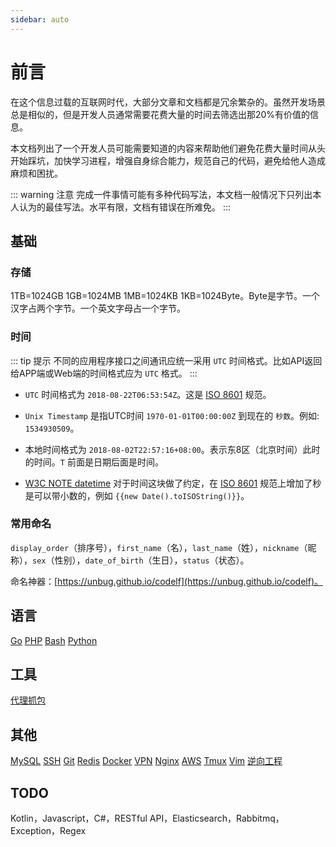 ```yaml
---
sidebar: auto
---
```


# 前言

在这个信息过载的互联网时代，大部分文章和文档都是冗余繁杂的。虽然开发场景总是相似的，但是开发人员通常需要花费大量的时间去筛选出那20%有价值的信息。

本文档列出了一个开发人员可能需要知道的内容来帮助他们避免花费大量时间从头开始踩坑，加快学习进程，增强自身综合能力，规范自己的代码，避免给他人造成麻烦和困扰。

::: warning 注意
完成一件事情可能有多种代码写法，本文档一般情况下只列出本人认为的最佳写法。水平有限，文档有错误在所难免。
:::

## 基础

### 存储

1TB=1024GB 1GB=1024MB 1MB=1024KB 1KB=1024Byte。Byte是字节。一个汉字占两个字节。一个英文字母占一个字节。

### 时间

::: tip 提示
不同的应用程序接口之间通讯应统一采用 `UTC` 时间格式。比如API返回给APP端或Web端的时间格式应为 `UTC` 格式。
:::

- `UTC` 时间格式为 `2018-08-22T06:53:54Z`。这是 [ISO 8601](https://zh.wikipedia.org/wiki/ISO_8601) 规范。

- `Unix Timestamp` 是指UTC时间 `1970-01-01T00:00:00Z` 到现在的 `秒数`。例如: `1534930509`。

- 本地时间格式为 `2018-08-02T22:57:16+08:00`。表示东8区（北京时间）此时的时间。`T` 前面是日期后面是时间。

- [W3C NOTE datetime](https://www.w3.org/TR/NOTE-datetime) 对于时间这块做了约定，在 [ISO 8601](https://zh.wikipedia.org/wiki/ISO_8601) 规范上增加了秒是可以带小数的，例如 `{{new Date().toISOString()}}`。

### 常用命名

`display_order`（排序号），`first_name`（名），`last_name`（姓），`nickname`（昵称），`sex`（性别），`date_of_birth`（生日），`status`（状态）。

命名神器：[https://unbug.github.io/codelf](https://unbug.github.io/codelf)。

## 语言

[Go](/zh/go/) [PHP](/zh/php/) [Bash](/zh/bash.html) [Python](/zh/python/)

## 工具

[代理抓包](/zh/tools/proxy.html)

## 其他

[MySQL](/zh/mysql.html) [SSH](/zh/ssh.html) [Git](/zh/git.html) [Redis](/zh/redis.html) [Docker](/zh/docker.html) [VPN](/zh/vpn.html) [Nginx](/zh/nginx.html) [AWS](/zh/aws.html) [Tmux](/zh/tmux.html) [Vim](/zh/vim.html) [逆向工程](/zh/reverse-engineering.html)


## TODO

Kotlin，Javascript，C#，RESTful API，Elasticsearch，Rabbitmq，Exception，Regex
